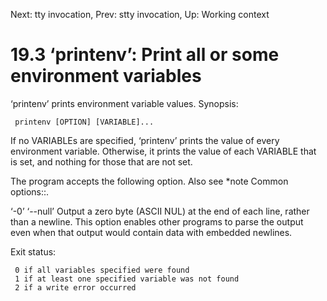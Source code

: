 Next: tty invocation,  Prev: stty invocation,  Up: Working context

19.3 ‘printenv’: Print all or some environment variables
========================================================

‘printenv’ prints environment variable values.  Synopsis:

     printenv [OPTION] [VARIABLE]...

   If no VARIABLEs are specified, ‘printenv’ prints the value of every
environment variable.  Otherwise, it prints the value of each VARIABLE
that is set, and nothing for those that are not set.

   The program accepts the following option.  Also see *note Common
options::.

‘-0’
‘--null’
     Output a zero byte (ASCII NUL) at the end of each line, rather than
     a newline.  This option enables other programs to parse the output
     even when that output would contain data with embedded newlines.

   Exit status:

     0 if all variables specified were found
     1 if at least one specified variable was not found
     2 if a write error occurred

